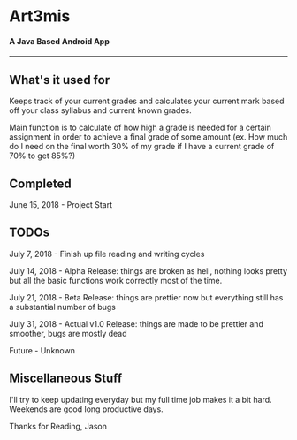 # Art3mis
#### A Java Based Android App
----------------
## What's it used for

Keeps track of your current grades and calculates your current mark based off your class syllabus and current known grades.

Main function is to calculate of how high a grade is needed for a certain assignment in order to achieve a final grade of some amount (ex. How much do I need on the final worth 30% of my grade if I have a current grade of 70% to get 85%?)

## Completed

June 15, 2018 - Project Start

## TODOs

July 7, 2018 - Finish up file reading and writing cycles

July 14, 2018 - Alpha Release: things are broken as hell, nothing looks pretty but all the basic functions work correctly most of the time.

July 21, 2018 - Beta Release: things are prettier now but everything still has a substantial number of bugs

July 31, 2018 - Actual v1.0 Release: things are made to be prettier and smoother, bugs are mostly dead

Future - Unknown

## Miscellaneous Stuff

I'll try to keep updating everyday but my full time job makes it a bit hard. Weekends are good long productive days. 

<!-- Except for DnD Sundays with the boys -->

Thanks for Reading,
Jason



